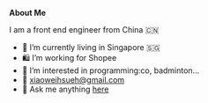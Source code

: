 **About Me**

I am a front end engineer from China 🇨🇳
- 💼 I’m currently living in Singapore 🇸🇬
- 🛍️ I’m working for Shopee
- 👯 I’m interested in programming:co, badminton...
- 📧 xiaoweihsueh@gmail.com
- 🔑 Ask me anything [here](https://github.com/hsuehic/hsuehic/issues)

